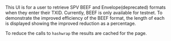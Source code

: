 This UI is for a user to retrieve SPV BEEF and Envelope(deprecated) formats when they enter their TXID. Currently, BEEF is only available for testnet. To demonstrate the improved efficiency of the BEEF format, the length of each is displayed showing the improved reduction as a percentage.

To reduce the calls to `hashwrap` the results are cached for the page.

